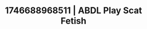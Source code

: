 ---
categories:
- Natural curves
- Wet lips
- Cosmic sensuality
- AI-generated
- Roleplay fantasies
- ASMR
- Shadow kink
- Cosplay
image: /assets/images/1746688968511.jpg
layout: post
seo:
  description: Featured content with high-quality ABDL Play, Scat Fetish. HD images
    available.
  keywords: ABDL Play, Scat Fetish
  og_image: /assets/images/1746688968511.jpg
  schema_type: VisualArtwork
tags:
- '#1746688968511'
- ABDL Play
- Scat Fetish
title: 1746688968511 | ABDL Play Scat Fetish
---